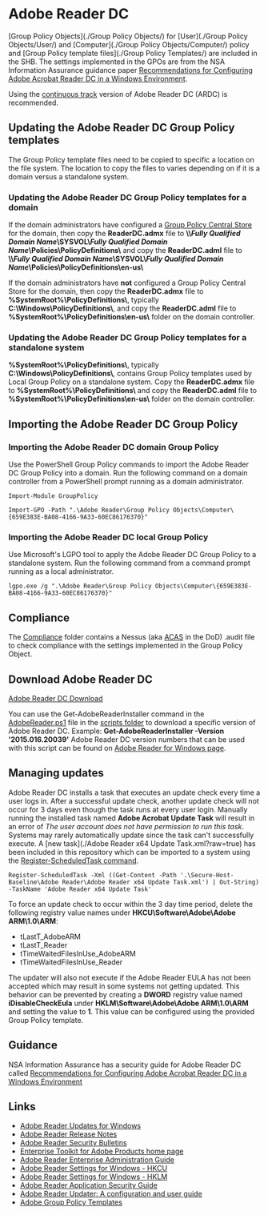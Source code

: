 # Adobe Reader DC

[Group Policy Objects](./Group Policy Objects/) for [User](./Group Policy Objects/User/) and [Computer](./Group Policy Objects/Computer/) policy and [Group Policy template files](./Group Policy Templates/) are included in the SHB. The settings implemented in the GPOs are from the NSA Information Assurance guidance paper [Recommendations for Configuring Adobe Acrobat Reader DC in a Windows Environment](https://www.iad.gov/iad/library/ia-guidance/security-configuration/applications/recommendations-for-configuring-adobe-acrobat-reader-dc-in-a-windows-environment.cfm). 

Using the [continuous track](http://www.adobe.com/devnet-docs/acrobatetk/tools/AdminGuide/whatsnewdc.html) version of Adobe Reader DC (ARDC) is recommended.

## Updating the Adobe Reader DC Group Policy templates
The Group Policy template files need to be copied to specific a location on the file system. The location to copy the files to varies depending on if it is a domain versus a standalone system.

### Updating the Adobe Reader DC Group Policy templates for a domain 

If the domain administrators have configured a [Group Policy Central Store](https://support.microsoft.com/en-us/kb/929841) for the domain, then copy the **ReaderDC.admx** file to **\\\\_Fully Qualified Domain Name_\\SYSVOL\\_Fully Qualified Domain Name_\\Policies\\PolicyDefinitions\\** and copy the **ReaderDC.adml** file to **\\\\_Fully Qualified Domain Name_\\SYSVOL\\_Fully Qualified Domain Name_\\Policies\\PolicyDefinitions\\en-us\\**

If the domain administrators have **not** configured a Group Policy Central Store for the domain, then copy the **ReaderDC.admx** file to **%SystemRoot%\PolicyDefinitions\\**, typically **C:\\Windows\\PolicyDefinitions\\**, and copy the **ReaderDC.adml** file to **%SystemRoot%\\PolicyDefinitions\\en-us\\** folder on the domain controller.

### Updating the Adobe Reader DC Group Policy templates for a standalone system 

**%SystemRoot%\\PolicyDefinitions\\**, typically **C:\\Windows\\PolicyDefinitions\\**, contains Group Policy templates used by Local Group Policy on a standalone system. Copy the **ReaderDC.admx** file to **%SystemRoot%\\PolicyDefinitions\\** and copy the **ReaderDC.adml** file  to **%SystemRoot%\\PolicyDefinitions\\en-us\\** folder on the domain controller.

## Importing the Adobe Reader DC Group Policy

### Importing the Adobe Reader DC domain Group Policy
Use the PowerShell Group Policy commands to import the Adobe Reader DC Group Policy into a domain. Run the following command on a domain controller from a PowerShell prompt running as a domain administrator. 

```
Import-Module GroupPolicy

Import-GPO -Path ".\Adobe Reader\Group Policy Objects\Computer\{659E383E-BA08-4166-9A33-60EC86176370}"
```
### Importing the Adobe Reader DC local Group Policy
Use Microsoft's LGPO tool to apply the Adobe Reader DC Group Policy to a standalone system. Run the following command from a command prompt running as a local administrator.

```
lgpo.exe /g ".\Adobe Reader\Group Policy Objects\Computer\{659E383E-BA08-4166-9A33-60EC86176370}"
```

## Compliance
The [Compliance](./Compliance/) folder contains a Nessus (aka [ACAS](http://www.disa.mil/cybersecurity/network-defense/acas) in the DoD) .audit file to check compliance with the settings implemented in the Group Policy Object.

## Download Adobe Reader DC

[Adobe Reader DC Download](https://get.adobe.com/reader/)

You can use the Get-AdobeReaderInstaller command in the [AdobeReader.ps1](./Scripts/AdobeReader.ps1) file in the [scripts folder](./Scripts) to download a specific version of Adobe Reader DC. Example: **Get-AdobeReaderInstaller -Version '2015.016.20039'** Adobe Reader DC version numbers that can be used with this script can be found on [Adobe Reader for Windows page](http://www.adobe.com/support/downloads/product.jsp?platform=windows&product=10).

## Managing updates
Adobe Reader DC installs a task that executes an update check every time a user logs in. After a successful update check, another update check will not occur for 3 days even though the task runs at every user login. Manually running the installed task named **Adobe Acrobat Update Task** will result in an error of *The user account does not have permission to run this task*. Systems may rarely automatically update since the task can't successfully execute. A [new task](./Adobe Reader x64 Update Task.xml?raw=true) has been included in this repository which can be imported to a system using the [Register-ScheduledTask command](https://technet.microsoft.com/en-us/library/jj649811(v=wps.630).aspx).

```
Register-ScheduledTask -Xml ((Get-Content -Path '.\Secure-Host-Baseline\Adobe Reader\Adobe Reader x64 Update Task.xml') | Out-String) -TaskName 'Adobe Reader x64 Update Task'
```

To force an update check to occur within the 3 day time period, delete the following registry value names under **HKCU\Software\Adobe\Adobe ARM\1.0\ARM**:
* tLastT_AdobeARM
* tLastT_Reader
* tTimeWaitedFilesInUse_AdobeARM
* tTimeWaitedFilesInUse_Reader

The updater will also not execute if the Adobe Reader EULA has not been accepted which may result in some systems not getting updated. This behavior can be prevented by creating a **DWORD** registry value named **iDisableCheckEula** under **HKLM\Software\Adobe\Adobe ARM\1.0\ARM** and setting the value to **1**. This value can be configured using the provided Group Policy template.

## Guidance
NSA Information Assurance has a security guide for Adobe Reader DC called [Recommendations for Configuring Adobe Acrobat Reader DC in a Windows Environment](https://www.iad.gov/iad/library/ia-guidance/security-configuration/applications/recommendations-for-configuring-adobe-acrobat-reader-dc-in-a-windows-environment.cfm)

## Links
* [Adobe Reader Updates for Windows](http://www.adobe.com/support/downloads/product.jsp?platform=windows&product=10)
* [Adobe Reader Release Notes](https://helpx.adobe.com/acrobat/release-note/release-notes-acrobat-reader.html)
* [Adobe Reader Security Bulletins](https://helpx.adobe.com/security.html#reader)
* [Enterprise Toolkit for Adobe Products home page](http://www.adobe.com/devnet-docs/acrobatetk/index.html)
* [Adobe Reader Enterprise Administration Guide](http://www.adobe.com/devnet-docs/acrobatetk/tools/AdminGuide/index.html)
* [Adobe Reader Settings for Windows - HKCU](https://www.adobe.com/devnet-docs/acrobatetk/tools/PrefRef/Windows/index.html)
* [Adobe Reader Settings for Windows - HKLM](https://www.adobe.com/devnet-docs/acrobat)
* [Adobe Reader Application Security Guide](http://www.adobe.com/devnet-docs/acrobatetk/tools/AppSec/index.html)
* [Adobe Reader Updater: A configuration and user guide](http://kb2.adobe.com/cps/837/cpsid_83709/attachments/Acrobat_Reader_Updater.pdf)
* [Adobe Group Policy Templates](http://www.adobe.com/devnet-docs/acrobatetk/tools/AdminGuide/gpo.html)